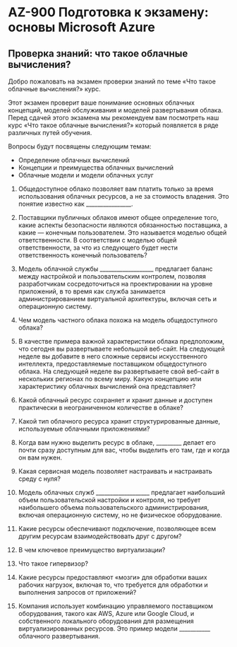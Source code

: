 # AZ-900 Подготовка к экзамену: основы Microsoft Azure

## Проверка знаний: что такое облачные вычисления?

Добро пожаловать на экзамен проверки знаний по теме «Что такое облачные вычисления?» курс.

Этот экзамен проверит ваше понимание основных облачных концепций, моделей обслуживания и моделей развертывания облака. Перед сдачей этого экзамена мы рекомендуем вам посмотреть наш курс «Что такое облачные вычисления?» который появляется в ряде различных путей обучения.

Вопросы будут посвящены следующим темам:

- Определение облачных вычислений
- Концепции и преимущества облачных вычислений
- Облачные модели и модели облачных услуг

1. Общедоступное облако позволяет вам платить только за время использования облачных ресурсов, а не за стоимость владения. Это понятие известно как ________________.


2. Поставщики публичных облаков имеют общее определение того, какие аспекты безопасности являются обязанностью поставщика, а какие — конечным пользователем. Это называется моделью общей ответственности. В соответствии с моделью общей ответственности, за что из следующего будет нести ответственность конечный пользователь?


3. Модель облачной службы ___________________ предлагает баланс между настройкой и пользовательским контролем, позволяя разработчикам сосредоточиться на проектировании на уровне приложений, в то время как служба занимается администрированием виртуальной архитектуры, включая сеть и операционную систему.


4. Чем модель частного облака похожа на модель общедоступного облака?



5. В качестве примера важной характеристики облака предположим, что сегодня вы развертываете небольшой веб-сайт. На следующей неделе вы добавите в него сложные сервисы искусственного интеллекта, предоставляемые поставщиком общедоступного облака. На следующей неделе вы развертываете свой веб-сайт в нескольких регионах по всему миру. Какую концепцию или характеристику облачных вычислений она представляет?

6. Какой облачный ресурс сохраняет и хранит данные и доступен практически в неограниченном количестве в облаке?

7. Какой тип облачного ресурса хранит структурированные данные, используемые облачными приложениями?

8. Когда вам нужно выделить ресурс в облаке, _________ делает его почти сразу доступным для вас, чтобы выделить его там, где и когда он вам нужен.

9. Какая сервисная модель позволяет настраивать и настраивать среду с нуля?

10. Модель облачных служб ___________________ предлагает наибольший объем пользовательской настройки и контроля, но требует наибольшего объема пользовательского администрирования, включая операционную систему, но не физическое оборудование.

11. Какие ресурсы обеспечивают подключение, позволяющее всем другим ресурсам взаимодействовать друг с другом?


12. В чем ключевое преимущество виртуализации?

13. Что такое гипервизор?

14. Какие ресурсы предоставляют «мозги» для обработки ваших рабочих нагрузок, включая то, что требуется для обработки и выполнения запросов от приложений?

15. Компания использует комбинацию управляемого поставщиком оборудования, такого как AWS, Azure или Google Cloud, и собственного локального оборудования для размещения виртуализированных ресурсов. Это пример модели ___________ облачного развертывания.